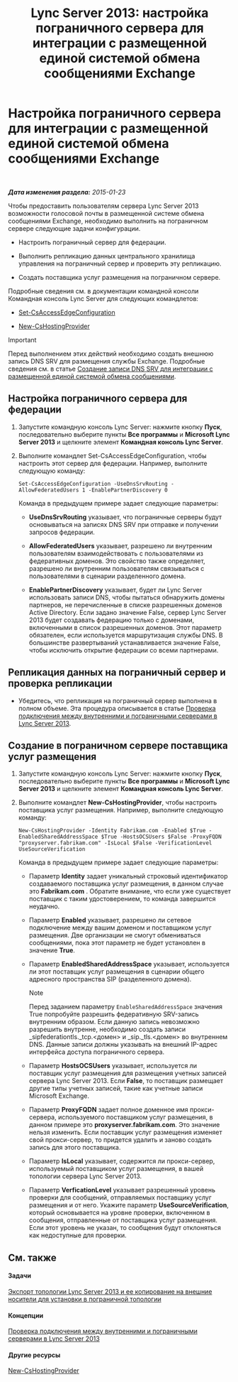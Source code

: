 ﻿---
title: 'Lync Server 2013: настройка пограничного сервера для интеграции с размещенной единой системой обмена сообщениями Exchange'
TOCTitle: Настройка пограничного сервера для интеграции с размещенной единой системой обмена сообщениями Exchange
ms:assetid: ede3f2f9-f412-418e-a705-8d8ec98176c5
ms:mtpsurl: https://technet.microsoft.com/ru-ru/library/Gg399075(v=OCS.15)
ms:contentKeyID: 49311578
ms.date: 05/19/2016
mtps_version: v=OCS.15
ms.translationtype: HT
---

# Настройка пограничного сервера для интеграции с размещенной единой системой обмена сообщениями Exchange

 

_**Дата изменения раздела:** 2015-01-23_

Чтобы предоставить пользователям сервера Lync Server 2013 возможности голосовой почты в размещенной системе обмена сообщениями Exchange, необходимо выполнить на пограничном сервере следующие задачи конфигурации.

  - Настроить пограничный сервер для федерации.

  - Выполнить репликацию данных центрального хранилища управления на пограничный сервер и проверить эту репликацию.

  - Создать поставщика услуг размещения на пограничном сервере.

Подробные сведения см. в документации командной консоли Командная консоль Lync Server для следующих командлетов:

  - [Set-CsAccessEdgeConfiguration](https://docs.microsoft.com/en-us/powershell/module/skype/Set-CsAccessEdgeConfiguration)

  - [New-CsHostingProvider](https://docs.microsoft.com/en-us/powershell/module/skype/New-CsHostingProvider)

> [!IMPORTANT]  
> Перед выполнением этих действий необходимо создать внешнюю запись DNS SRV для размещения службы Exchange. Подробные сведения см. в статье <a href="lync-server-2013-create-a-dns-srv-record-for-integration-with-hosted-exchange-um.md">Создание записи DNS SRV для интеграции с размещенной единой системой обмена сообщениями</a>.

## Настройка пограничного сервера для федерации

1.  Запустите командную консоль Lync Server: нажмите кнопку **Пуск**, последовательно выберите пункты **Все программы** и **Microsoft Lync Server 2013** и щелкните элемент **Командная консоль Lync Server**.

2.  Выполните командлет Set-CsAccessEdgeConfiguration, чтобы настроить этот сервер для федерации. Например, выполните следующую команду:
    
        Set-CsAccessEdgeConfiguration -UseDnsSrvRouting -AllowFederatedUsers 1 -EnablePartnerDiscovery 0
    
    Команда в предыдущем примере задает следующие параметры:
    
      - **UseDnsSrvRouting** указывает, что пограничные серверы будут основываться на записях DNS SRV при отправке и получении запросов федерации.
    
      - **AllowFederatedUsers** указывает, разрешено ли внутренним пользователям взаимодействовать с пользователями из федеративных доменов. Это свойство также определяет, разрешено ли внутренним пользователям связываться с пользователями в сценарии разделенного домена.
    
      - **EnablePartnerDiscovery** указывает, будет ли Lync Server использовать записи DNS, чтобы пытаться обнаружить домены партнеров, не перечисленные в списке разрешенных доменов Active Directory. Если задано значение False, сервер Lync Server 2013 будет создавать федерацию только с доменами, включенными в список разрешенных доменов. Этот параметр обязателен, если используется маршрутизация службы DNS. В большинстве развертываний устанавливается значение False, чтобы исключить открытие федерации со всеми партнерами.

## Репликация данных на пограничный сервер и проверка репликации

  - Убедитесь, что репликация на пограничный сервер выполнена в полном объеме. Эта процедура описывается в статье [Проверка подключения между внутренними и пограничными серверами в Lync Server 2013](lync-server-2013-verify-connectivity-between-internal-servers-and-edge-servers.md).

## Создание в пограничном сервере поставщика услуг размещения

1.  Запустите командную консоль Lync Server: нажмите кнопку **Пуск**, последовательно выберите пункты **Все программы** и **Microsoft Lync Server 2013** и щелкните элемент **Командная консоль Lync Server**.

2.  Выполните командлет **New-CsHostingProvider**, чтобы настроить поставщика услуг размещения. Например, выполните следующую команду:
    
        New-CsHostingProvider -Identity Fabrikam.com -Enabled $True -EnabledSharedAddressSpace $True -HostsOCSUsers $False -ProxyFQDN "proxyserver.fabrikam.com" -IsLocal $False -VerificationLevel UseSourceVerification
    
    Команда в предыдущем примере задает следующие параметры:
    
      - Параметр **Identity** задает уникальный строковый идентификатор создаваемого поставщика услуг размещения, в данном случае это **Fabrikam.com** . Обратите внимание, что если уже существует поставщик с таким удостоверением, то команда завершится неудачно.
    
      - Параметр **Enabled** указывает, разрешено ли сетевое подключение между вашим доменом и поставщиком услуг размещения. Две организации не смогут обмениваться сообщениями, пока этот параметр не будет установлен в значение **True**.
    
      - Параметр **EnabledSharedAddressSpace** указывает, используется ли этот поставщик услуг размещения в сценарии общего адресного пространства SIP (разделенного домена).
        
        > [!NOTE]  
        > Перед заданием параметру <code>EnableSharedAddressSpace</code> значения True попробуйте разрешить федеративную SRV-запись внутренним образом. Если данную запись невозможно разрешить внутренне, необходимо создать записи _sipfederationtls._tcp.&lt;домен&gt; и _sip._tls.&lt;домен&gt; во внутреннем DNS. Данные записи должны указывать на внешний IP-адрес интерфейса доступа пограничного сервера.    
      - Параметр **HostsOCSUsers** указывает, используется ли поставщик услуг размещения для размещения учетных записей сервера Lync Server 2013. Если **False**, то поставщик размещает другие типы учетных записей, такие как учетные записи Microsoft Exchange.
    
      - Параметр **ProxyFQDN** задает полное доменное имя прокси-сервера, используемого поставщиком услуг размещения, в данном примере это **proxyserver.fabrikam.com**. Это значение нельзя изменить. Если поставщик услуг размещения изменяет свой прокси-сервер, то придется удалить и заново создать запись для этого поставщика.
    
      - Параметр **IsLocal** указывает, содержится ли прокси-сервер, используемый поставщиком услуг размещения, в вашей топологии сервера Lync Server 2013.
    
      - Параметр **VerficationLevel** указывает разрешенный уровень проверки для сообщений, отправляемых поставщику услуг размещения и от него. Укажите параметр **UseSourceVerification**, который основывается на уровне проверки, включенном в сообщения, отправленные от поставщика услуг размещения. Если этот уровень не указан, то сообщения будут отклоняться как недоступные для проверки.

## См. также

#### Задачи

[Экспорт топологии Lync Server 2013 и ее копирование на внешние носители для установки в пограничной топологии](lync-server-2013-export-your-topology-and-copy-it-to-external-media-for-edge-installation.md)  

#### Концепции

[Проверка подключения между внутренними и пограничными серверами в Lync Server 2013](lync-server-2013-verify-connectivity-between-internal-servers-and-edge-servers.md)  

#### Другие ресурсы

[New-CsHostingProvider](https://docs.microsoft.com/en-us/powershell/module/skype/New-CsHostingProvider)

